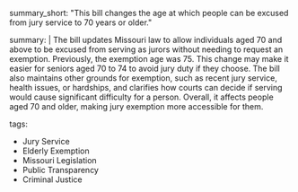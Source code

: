 summary_short: "This bill changes the age at which people can be excused from jury service to 70 years or older."

summary: |
  The bill updates Missouri law to allow individuals aged 70 and above to be excused from serving as jurors without needing to request an exemption. Previously, the exemption age was 75. This change may make it easier for seniors aged 70 to 74 to avoid jury duty if they choose. The bill also maintains other grounds for exemption, such as recent jury service, health issues, or hardships, and clarifies how courts can decide if serving would cause significant difficulty for a person. Overall, it affects people aged 70 and older, making jury exemption more accessible for them.

tags:
  - Jury Service
  - Elderly Exemption
  - Missouri Legislation
  - Public Transparency
  - Criminal Justice
